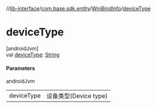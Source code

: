 //[lib-interface](../../../index.md)/[com.base.sdk.entity](../index.md)/[WmBindInfo](index.md)/[deviceType](device-type.md)

# deviceType

[androidJvm]\
val [deviceType](device-type.md): [String](https://kotlinlang.org/api/latest/jvm/stdlib/kotlin/-string/index.html)

#### Parameters

androidJvm

| | |
|---|---|
| deviceType | 设备类型(Device type) |
